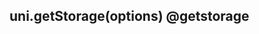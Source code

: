 ## uni.getStorage(options) @getstorage

<!-- UTSAPIJSON.getStorage.description -->

<!-- UTSAPIJSON.getStorage.param -->

<!-- UTSAPIJSON.getStorage.returnValue -->

<!-- UTSAPIJSON.getStorage.compatibility -->

<!-- UTSAPIJSON.getStorage.tutorial -->

<!-- UTSAPIJSON.general_type.name -->

<!-- UTSAPIJSON.general_type.param -->